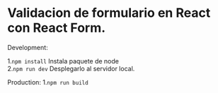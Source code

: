 # Validacion de formulario en React con React Form.





Development:

1.`npm install` Instala paquete de node <br>
2.`npm run dev` Desplegarlo al servidor local.


Production:
1.`npm run build`
